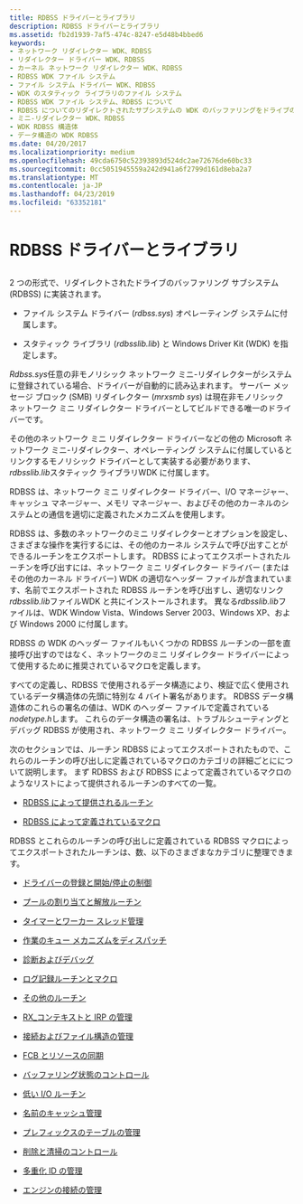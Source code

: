 ```yaml
---
title: RDBSS ドライバーとライブラリ
description: RDBSS ドライバーとライブラリ
ms.assetid: fb2d1939-7af5-474c-8247-e5d48b4bbed6
keywords:
- ネットワーク リダイレクター WDK、RDBSS
- リダイレクター ドライバー WDK、RDBSS
- カーネル ネットワーク リダイレクター WDK、RDBSS
- RDBSS WDK ファイル システム
- ファイル システム ドライバー WDK、RDBSS
- WDK のスタティック ライブラリのファイル システム
- RDBSS WDK ファイル システム、RDBSS について
- RDBSS についてのリダイレクトされたサブシステムの WDK のバッファリングをドライブのファイル システム
- ミニ-リダイレクター WDK、RDBSS
- WDK RDBSS 構造体
- データ構造の WDK RDBSS
ms.date: 04/20/2017
ms.localizationpriority: medium
ms.openlocfilehash: 49cda6750c52393893d524dc2ae72676de60bc33
ms.sourcegitcommit: 0cc5051945559a242d941a6f2799d161d8eba2a7
ms.translationtype: MT
ms.contentlocale: ja-JP
ms.lasthandoff: 04/23/2019
ms.locfileid: "63352181"
---
```

# <a name="the-rdbss-driver-and-library"></a>RDBSS ドライバーとライブラリ


## <span id="ddk_the_rdbss_driver_and_library_if"></span><span id="DDK_THE_RDBSS_DRIVER_AND_LIBRARY_IF"></span>


2 つの形式で、リダイレクトされたドライブのバッファリング サブシステム (RDBSS) に実装されます。

-   ファイル システム ドライバー (*rdbss.sys*) オペレーティング システムに付属します。

-   スタティック ライブラリ (*rdbsslib.lib*) と Windows Driver Kit (WDK) を指定します。

*Rdbss.sys*任意の非モノリシック ネットワーク ミニ-リダイレクターがシステムに登録されている場合、ドライバーが自動的に読み込まれます。 サーバー メッセージ ブロック (SMB) リダイレクター (*mrxsmb sys*) は現在非モノリシック ネットワーク ミニ リダイレクター ドライバーとしてビルドできる唯一のドライバーです。

その他のネットワーク ミニ リダイレクター ドライバーなどの他の Microsoft ネットワーク ミニ-リダイレクター、オペレーティング システムに付属しているとリンクするモノリシック ドライバーとして実装する必要があります、 *rdbsslib.lib*スタティック ライブラリWDK に付属します。

RDBSS は、ネットワーク ミニ リダイレクター ドライバー、I/O マネージャー、キャッシュ マネージャー、メモリ マネージャー、およびその他のカーネルのシステムとの通信を適切に定義されたメカニズムを使用します。

RDBSS は、多数のネットワークのミニ リダイレクターとオプションを設定し、さまざまな操作を実行するには、その他のカーネル システムで呼び出すことができるルーチンをエクスポートします。 RDBSS によってエクスポートされたルーチンを呼び出すには、ネットワーク ミニ リダイレクター ドライバー (またはその他のカーネル ドライバー) WDK の適切なヘッダー ファイルが含まれています、名前でエクスポートされた RDBSS ルーチンを呼び出すし、適切なリンク*rdbsslib.lib*ファイルWDK と共にインストールされます。 異なる*rdbsslib.lib*ファイルは、WDK Window Vista、Windows Server 2003、Windows XP、および Windows 2000 に付属します。

RDBSS の WDK のヘッダー ファイルもいくつかの RDBSS ルーチンの一部を直接呼び出すのではなく、ネットワークのミニ リダイレクター ドライバーによって使用するために推奨されているマクロを定義します。

すべての定義し、RDBSS で使用されるデータ構造により、検証で広く使用されているデータ構造体の先頭に特別な 4 バイト署名があります。 RDBSS データ構造体のこれらの署名の値は、WDK のヘッダー ファイルで定義されている*nodetype.h*します。 これらのデータ構造の署名は、トラブルシューティングとデバッグ RDBSS が使用され、ネットワーク ミニ リダイレクター ドライバー。

次のセクションでは、ルーチン RDBSS によってエクスポートされたもので、これらのルーチンの呼び出しに定義されているマクロのカテゴリの詳細ごとにについて説明します。 まず RDBSS および RDBSS によって定義されているマクロのようなリストによって提供されるルーチンのすべての一覧。

-   [RDBSS によって提供されるルーチン](routines-provided-by-rdbss.md)

-   [RDBSS によって定義されているマクロ](macros-defined-by-rdbss.md)

RDBSS とこれらのルーチンの呼び出しに定義されている RDBSS マクロによってエクスポートされたルーチンは、数、以下のさまざまなカテゴリに整理できます。

-   [ドライバーの登録と開始/停止の制御](driver-registration-and-start-stop-control.md)

-   [プールの割り当てと解放ルーチン](pool-allocation-and-free-routines.md)

-   [タイマーとワーカー スレッド管理](timer-and-worker-thread-management.md)

-   [作業のキュー メカニズムをディスパッチ](work-queue-dispatching-mechanisms.md)

-   [診断およびデバッグ](diagnostics-and-debugging.md)

-   [ログ記録ルーチンとマクロ](logging-routines-and-macros.md)

-   [その他のルーチン](miscellaneous-routines2.md)

-   [RX\_コンテキストと IRP の管理](rx-context-and-irp-management.md)

-   [接続およびファイル構造の管理](connection-and-file-structure-management.md)

-   [FCB とリソースの同期](fcb-resource-synchronization.md)

-   [バッファリング状態のコントロール](buffering-state-control.md)

-   [低い I/O ルーチン](low-i-o-routines.md)

-   [名前のキャッシュ管理](name-cache-management.md)

-   [プレフィックスのテーブルの管理](prefix-table-management.md)

-   [削除と清掃のコントロール](purging-and-scavenging-control.md)

-   [多重化 ID の管理](multiplex-id-management.md)

-   [エンジンの接続の管理](connection-engine-management.md)

 

 




